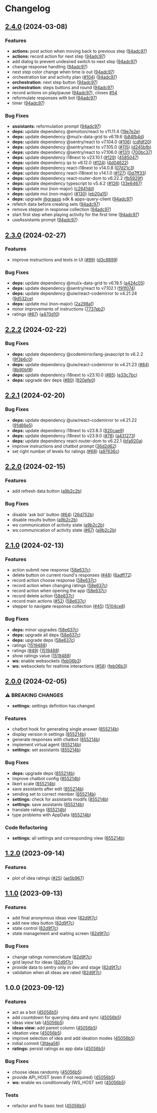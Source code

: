 # Changelog

## [2.4.0](https://github.com/graasp/graasp-app-collaborative-ideation/compare/v2.3.0...v2.4.0) (2024-03-08)


### Features

* **actions:** post action when moving back to previous step ([94adc97](https://github.com/graasp/graasp-app-collaborative-ideation/commit/94adc9732c6cfdfb0e333c0ef31e830042e80572))
* **actions:** record action for next step ([94adc97](https://github.com/graasp/graasp-app-collaborative-ideation/commit/94adc9732c6cfdfb0e333c0ef31e830042e80572))
* add dialog to prevent undesired switch to next step ([94adc97](https://github.com/graasp/graasp-app-collaborative-ideation/commit/94adc9732c6cfdfb0e333c0ef31e830042e80572))
* change response handling ([94adc97](https://github.com/graasp/graasp-app-collaborative-ideation/commit/94adc9732c6cfdfb0e333c0ef31e830042e80572))
* next step color change when time is out ([94adc97](https://github.com/graasp/graasp-app-collaborative-ideation/commit/94adc9732c6cfdfb0e333c0ef31e830042e80572))
* orchestration bar and activity plan ([#104](https://github.com/graasp/graasp-app-collaborative-ideation/issues/104)) ([94adc97](https://github.com/graasp/graasp-app-collaborative-ideation/commit/94adc9732c6cfdfb0e333c0ef31e830042e80572))
* **orchestration:** next step button ([94adc97](https://github.com/graasp/graasp-app-collaborative-ideation/commit/94adc9732c6cfdfb0e333c0ef31e830042e80572))
* **orchestration:** steps buttons and round ([94adc97](https://github.com/graasp/graasp-app-collaborative-ideation/commit/94adc9732c6cfdfb0e333c0ef31e830042e80572))
* record actions on play/pause ([94adc97](https://github.com/graasp/graasp-app-collaborative-ideation/commit/94adc9732c6cfdfb0e333c0ef31e830042e80572)), closes [#54](https://github.com/graasp/graasp-app-collaborative-ideation/issues/54)
* reformulate responses with bot ([94adc97](https://github.com/graasp/graasp-app-collaborative-ideation/commit/94adc9732c6cfdfb0e333c0ef31e830042e80572))
* timer ([94adc97](https://github.com/graasp/graasp-app-collaborative-ideation/commit/94adc9732c6cfdfb0e333c0ef31e830042e80572))


### Bug Fixes

* **assistants:** reformulation prompt ([94adc97](https://github.com/graasp/graasp-app-collaborative-ideation/commit/94adc9732c6cfdfb0e333c0ef31e830042e80572))
* **deps:** update dependency @emotion/react to v11.11.4 ([19e7e2e](https://github.com/graasp/graasp-app-collaborative-ideation/commit/19e7e2e731f83f95f9b64fd51e671e1e0a2d1d7c))
* **deps:** update dependency @mui/x-data-grid to v6.19.6 ([b84fb4d](https://github.com/graasp/graasp-app-collaborative-ideation/commit/b84fb4df5868fc2a31224e298afe84513b6575af))
* **deps:** update dependency @sentry/react to v7.104.0 ([#106](https://github.com/graasp/graasp-app-collaborative-ideation/issues/106)) ([cdfdf20](https://github.com/graasp/graasp-app-collaborative-ideation/commit/cdfdf2016ec39f882aadb196a625a84ef75d7b22))
* **deps:** update dependency @sentry/react to v7.105.0 ([#115](https://github.com/graasp/graasp-app-collaborative-ideation/issues/115)) ([d245bfb](https://github.com/graasp/graasp-app-collaborative-ideation/commit/d245bfbb8cc6c45cacb73f3dd4870dbed50f0922))
* **deps:** update dependency @sentry/react to v7.106.0 ([#131](https://github.com/graasp/graasp-app-collaborative-ideation/issues/131)) ([700bc37](https://github.com/graasp/graasp-app-collaborative-ideation/commit/700bc37ce433e88a623370e422494d8a2723f1b6))
* **deps:** update dependency i18next to v23.10.1 ([#129](https://github.com/graasp/graasp-app-collaborative-ideation/issues/129)) ([4585047](https://github.com/graasp/graasp-app-collaborative-ideation/commit/4585047619b74739c9a9f8b28982c08f9734ca56))
* **deps:** update dependency qs to v6.12.0 ([#124](https://github.com/graasp/graasp-app-collaborative-ideation/issues/124)) ([4d04622](https://github.com/graasp/graasp-app-collaborative-ideation/commit/4d04622864c8c90ddc7e41a4f015ca84269505f4))
* **deps:** update dependency react-i18next to v14.0.8 ([07d21c3](https://github.com/graasp/graasp-app-collaborative-ideation/commit/07d21c35553e6999d1b6840e437444bce75beb33))
* **deps:** update dependency react-i18next to v14.1.0 ([#127](https://github.com/graasp/graasp-app-collaborative-ideation/issues/127)) ([0d7ff33](https://github.com/graasp/graasp-app-collaborative-ideation/commit/0d7ff3330882e71fce0e81b45abc0190cd6f3142))
* **deps:** update dependency react-router-dom to v6.22.2 ([fb5929f](https://github.com/graasp/graasp-app-collaborative-ideation/commit/fb5929f61612492ec28950c455cbecf2ca17d641))
* **deps:** update dependency typescript to v5.4.2 ([#126](https://github.com/graasp/graasp-app-collaborative-ideation/issues/126)) ([33e6467](https://github.com/graasp/graasp-app-collaborative-ideation/commit/33e646797e5ec330375408eb79e4cefb3a2ab180))
* **deps:** update mui (non-major) ([c2641dd](https://github.com/graasp/graasp-app-collaborative-ideation/commit/c2641dd57b1db8757cdf9db6652c9b2e31f27683))
* **deps:** update mui (non-major) ([#130](https://github.com/graasp/graasp-app-collaborative-ideation/issues/130)) ([eb20a15](https://github.com/graasp/graasp-app-collaborative-ideation/commit/eb20a153194e3a48317d9cd507de60b5f33e14a3))
* **deps:** upgrade [@graasp](https://github.com/graasp) sdk & apps-query-client ([94adc97](https://github.com/graasp/graasp-app-collaborative-ideation/commit/94adc9732c6cfdfb0e333c0ef31e830042e80572))
* refetch data before creating sets ([94adc97](https://github.com/graasp/graasp-app-collaborative-ideation/commit/94adc9732c6cfdfb0e333c0ef31e830042e80572))
* remove stepper in response collection ([94adc97](https://github.com/graasp/graasp-app-collaborative-ideation/commit/94adc9732c6cfdfb0e333c0ef31e830042e80572))
* start first step when playing activity for the first time ([94adc97](https://github.com/graasp/graasp-app-collaborative-ideation/commit/94adc9732c6cfdfb0e333c0ef31e830042e80572))
* useAssistants prompt ([94adc97](https://github.com/graasp/graasp-app-collaborative-ideation/commit/94adc9732c6cfdfb0e333c0ef31e830042e80572))

## [2.3.0](https://github.com/graasp/graasp-app-collaborative-ideation/compare/v2.2.2...v2.3.0) (2024-02-27)


### Features

* improve instructions and texts in UI ([#99](https://github.com/graasp/graasp-app-collaborative-ideation/issues/99)) ([d3c8899](https://github.com/graasp/graasp-app-collaborative-ideation/commit/d3c889986509a2ce414e35403e50d44a86481b8b))


### Bug Fixes

* **deps:** update dependency @mui/x-data-grid to v6.19.5 ([a424c05](https://github.com/graasp/graasp-app-collaborative-ideation/commit/a424c059f0cf60c4238adb7ad5bfc9db07de1ca1))
* **deps:** update dependency @sentry/react to v7.102.1 ([f91f074](https://github.com/graasp/graasp-app-collaborative-ideation/commit/f91f07472ff6f486782392e6d9f89fc05912f645))
* **deps:** update dependency @uiw/react-codemirror to v4.21.24 ([9d532ce](https://github.com/graasp/graasp-app-collaborative-ideation/commit/9d532ce44d17a65ae610c10280a4372fda7cc97f))
* **deps:** update mui (non-major) ([2a298a1](https://github.com/graasp/graasp-app-collaborative-ideation/commit/2a298a1043c1125f4fc84dc7c91c42da823c98bd))
* minor improvements of instructions ([7737eb2](https://github.com/graasp/graasp-app-collaborative-ideation/commit/7737eb26820b77c88e614ce3638104190b02764f))
* ratings ([#87](https://github.com/graasp/graasp-app-collaborative-ideation/issues/87)) ([a470d10](https://github.com/graasp/graasp-app-collaborative-ideation/commit/a470d10670cb60d670704640702f456f6fc7bdb4))

## [2.2.2](https://github.com/graasp/graasp-app-collaborative-ideation/compare/v2.2.1...v2.2.2) (2024-02-22)


### Bug Fixes

* **deps:** update dependency @codemirror/lang-javascript to v6.2.2 ([9f3b6c0](https://github.com/graasp/graasp-app-collaborative-ideation/commit/9f3b6c0e5b806d07a06c801dae128f5ea6f4706a))
* **deps:** update dependency @uiw/react-codemirror to v4.21.23 ([#84](https://github.com/graasp/graasp-app-collaborative-ideation/issues/84)) ([8b90bf8](https://github.com/graasp/graasp-app-collaborative-ideation/commit/8b90bf8ebfb3c0b686df1d22c41d969713b7b8d2))
* **deps:** update dependency i18next to v23.10.0 ([#85](https://github.com/graasp/graasp-app-collaborative-ideation/issues/85)) ([e33c7bc](https://github.com/graasp/graasp-app-collaborative-ideation/commit/e33c7bc00a4c1011a7309463b5476370c2f3e8fe))
* **deps:** upgrade dev deps ([#80](https://github.com/graasp/graasp-app-collaborative-ideation/issues/80)) ([920efe0](https://github.com/graasp/graasp-app-collaborative-ideation/commit/920efe00c04bf4489b91b4579f0d80b824e2458b))

## [2.2.1](https://github.com/graasp/graasp-app-collaborative-ideation/compare/v2.2.0...v2.2.1) (2024-02-20)


### Bug Fixes

* **deps:** update dependency @uiw/react-codemirror to v4.21.22 ([91d66e5](https://github.com/graasp/graasp-app-collaborative-ideation/commit/91d66e56c457ea344f975e55e9b50cf6d63b6488))
* **deps:** update dependency i18next to v23.8.3 ([820cae9](https://github.com/graasp/graasp-app-collaborative-ideation/commit/820cae9cf512ab1d674292f4af4e808899b6ff92))
* **deps:** update dependency i18next to v23.9.0 ([#78](https://github.com/graasp/graasp-app-collaborative-ideation/issues/78)) ([a431273](https://github.com/graasp/graasp-app-collaborative-ideation/commit/a431273010abb595649c6d7bed4957b2bd22c816))
* **deps:** update dependency react-router-dom to v6.22.1 ([bfa920a](https://github.com/graasp/graasp-app-collaborative-ideation/commit/bfa920a2e0c1448cace6389e5222b160219c321f))
* improve instructions and chatbot prompt ([36d2d62](https://github.com/graasp/graasp-app-collaborative-ideation/commit/36d2d62f01588a078cf8460eede563e1e1eb1043))
* set right number of levels for ratings ([#68](https://github.com/graasp/graasp-app-collaborative-ideation/issues/68)) ([a97636c](https://github.com/graasp/graasp-app-collaborative-ideation/commit/a97636c7a78df4f44fc9645dd117214370731135))

## [2.2.0](https://github.com/graasp/graasp-app-collaborative-ideation/compare/v2.1.0...v2.2.0) (2024-02-15)


### Features

* add refresh data button ([a9b2c2b](https://github.com/graasp/graasp-app-collaborative-ideation/commit/a9b2c2b94069fac4a4f9713465f4a78e6bdcb83f))


### Bug Fixes

* disable 'ask bot' button ([#64](https://github.com/graasp/graasp-app-collaborative-ideation/issues/64)) ([26d752b](https://github.com/graasp/graasp-app-collaborative-ideation/commit/26d752b14618c0e226ea775489f4725907b1494b))
* disable results button ([a9b2c2b](https://github.com/graasp/graasp-app-collaborative-ideation/commit/a9b2c2b94069fac4a4f9713465f4a78e6bdcb83f))
* ws communication of activity state ([a9b2c2b](https://github.com/graasp/graasp-app-collaborative-ideation/commit/a9b2c2b94069fac4a4f9713465f4a78e6bdcb83f))
* ws communication of activity state ([#67](https://github.com/graasp/graasp-app-collaborative-ideation/issues/67)) ([a9b2c2b](https://github.com/graasp/graasp-app-collaborative-ideation/commit/a9b2c2b94069fac4a4f9713465f4a78e6bdcb83f))

## [2.1.0](https://github.com/graasp/graasp-app-collaborative-ideation/compare/v2.0.0...v2.1.0) (2024-02-13)


### Features

* action submit new response ([58e637c](https://github.com/graasp/graasp-app-collaborative-ideation/commit/58e637c56b92fe30ac244e6ca709dfa242cfdd34))
* delete button on current round's responses ([#48](https://github.com/graasp/graasp-app-collaborative-ideation/issues/48)) ([6adff72](https://github.com/graasp/graasp-app-collaborative-ideation/commit/6adff72783bc7935d994db64e38e9e6de7430417))
* record action choose response ([58e637c](https://github.com/graasp/graasp-app-collaborative-ideation/commit/58e637c56b92fe30ac244e6ca709dfa242cfdd34))
* record action when changing ratings ([58e637c](https://github.com/graasp/graasp-app-collaborative-ideation/commit/58e637c56b92fe30ac244e6ca709dfa242cfdd34))
* record action when opening the app ([58e637c](https://github.com/graasp/graasp-app-collaborative-ideation/commit/58e637c56b92fe30ac244e6ca709dfa242cfdd34))
* record delete action ([58e637c](https://github.com/graasp/graasp-app-collaborative-ideation/commit/58e637c56b92fe30ac244e6ca709dfa242cfdd34))
* record main actions ([#52](https://github.com/graasp/graasp-app-collaborative-ideation/issues/52)) ([58e637c](https://github.com/graasp/graasp-app-collaborative-ideation/commit/58e637c56b92fe30ac244e6ca709dfa242cfdd34))
* stepper to navigate response collection ([#45](https://github.com/graasp/graasp-app-collaborative-ideation/issues/45)) ([5104ce8](https://github.com/graasp/graasp-app-collaborative-ideation/commit/5104ce86ca2ae42dfe005bae25e71da34e1b946a))


### Bug Fixes

* **deps:** minor upgrades ([58e637c](https://github.com/graasp/graasp-app-collaborative-ideation/commit/58e637c56b92fe30ac244e6ca709dfa242cfdd34))
* **deps:** upgrade all deps ([58e637c](https://github.com/graasp/graasp-app-collaborative-ideation/commit/58e637c56b92fe30ac244e6ca709dfa242cfdd34))
* **deps:** upgrade deps ([58e637c](https://github.com/graasp/graasp-app-collaborative-ideation/commit/58e637c56b92fe30ac244e6ca709dfa242cfdd34))
* ratings ([1519488](https://github.com/graasp/graasp-app-collaborative-ideation/commit/15194880310305c8a6ac0d841cf34913efca8d31))
* ratings ([#49](https://github.com/graasp/graasp-app-collaborative-ideation/issues/49)) ([1519488](https://github.com/graasp/graasp-app-collaborative-ideation/commit/15194880310305c8a6ac0d841cf34913efca8d31))
* show ratings value ([1519488](https://github.com/graasp/graasp-app-collaborative-ideation/commit/15194880310305c8a6ac0d841cf34913efca8d31))
* **ws:** enable websockets ([feb06b3](https://github.com/graasp/graasp-app-collaborative-ideation/commit/feb06b3a0188dc88463a2cff3b5c43b75fe18eec))
* **ws:** websockets for realtime interactions ([#58](https://github.com/graasp/graasp-app-collaborative-ideation/issues/58)) ([feb06b3](https://github.com/graasp/graasp-app-collaborative-ideation/commit/feb06b3a0188dc88463a2cff3b5c43b75fe18eec))

## [2.0.0](https://github.com/graasp/graasp-app-collaborative-ideation/compare/v1.2.0...v2.0.0) (2024-02-05)


### ⚠ BREAKING CHANGES

* **settings:** settings definition has changed

### Features

* chatbot hook for generating single answer ([855214b](https://github.com/graasp/graasp-app-collaborative-ideation/commit/855214b5a2c1eff958e8f7a7f4b2dd3c4a2d096f))
* display version in settings ([855214b](https://github.com/graasp/graasp-app-collaborative-ideation/commit/855214b5a2c1eff958e8f7a7f4b2dd3c4a2d096f))
* generate responses with chatbot ([855214b](https://github.com/graasp/graasp-app-collaborative-ideation/commit/855214b5a2c1eff958e8f7a7f4b2dd3c4a2d096f))
* implement virtual agent ([855214b](https://github.com/graasp/graasp-app-collaborative-ideation/commit/855214b5a2c1eff958e8f7a7f4b2dd3c4a2d096f))
* **settings:** set assistants ([855214b](https://github.com/graasp/graasp-app-collaborative-ideation/commit/855214b5a2c1eff958e8f7a7f4b2dd3c4a2d096f))


### Bug Fixes

* **deps:** upgrade deps ([855214b](https://github.com/graasp/graasp-app-collaborative-ideation/commit/855214b5a2c1eff958e8f7a7f4b2dd3c4a2d096f))
* improve chatbot config ([855214b](https://github.com/graasp/graasp-app-collaborative-ideation/commit/855214b5a2c1eff958e8f7a7f4b2dd3c4a2d096f))
* likert scale ([855214b](https://github.com/graasp/graasp-app-collaborative-ideation/commit/855214b5a2c1eff958e8f7a7f4b2dd3c4a2d096f))
* save assistants after edit ([855214b](https://github.com/graasp/graasp-app-collaborative-ideation/commit/855214b5a2c1eff958e8f7a7f4b2dd3c4a2d096f))
* sending set to correct member ([855214b](https://github.com/graasp/graasp-app-collaborative-ideation/commit/855214b5a2c1eff958e8f7a7f4b2dd3c4a2d096f))
* **settings:** check for assistants modifs ([855214b](https://github.com/graasp/graasp-app-collaborative-ideation/commit/855214b5a2c1eff958e8f7a7f4b2dd3c4a2d096f))
* **settings:** save assistants ([855214b](https://github.com/graasp/graasp-app-collaborative-ideation/commit/855214b5a2c1eff958e8f7a7f4b2dd3c4a2d096f))
* translate ratings ([855214b](https://github.com/graasp/graasp-app-collaborative-ideation/commit/855214b5a2c1eff958e8f7a7f4b2dd3c4a2d096f))
* type problems with AppData ([855214b](https://github.com/graasp/graasp-app-collaborative-ideation/commit/855214b5a2c1eff958e8f7a7f4b2dd3c4a2d096f))


### Code Refactoring

* **settings:** all settings and corresponding view ([855214b](https://github.com/graasp/graasp-app-collaborative-ideation/commit/855214b5a2c1eff958e8f7a7f4b2dd3c4a2d096f))

## [1.2.0](https://github.com/graasp/graasp-app-collaborative-ideation/compare/v1.1.0...v1.2.0) (2023-09-14)


### Features

* plot of idea ratings ([#25](https://github.com/graasp/graasp-app-collaborative-ideation/issues/25)) ([ae5b967](https://github.com/graasp/graasp-app-collaborative-ideation/commit/ae5b967c71e2fe850135feecc8d72ef17c2bacb9))

## [1.1.0](https://github.com/graasp/graasp-app-collaborative-ideation/compare/v1.0.0...v1.1.0) (2023-09-13)


### Features

* add final anonymous ideas view ([82d9f7c](https://github.com/graasp/graasp-app-collaborative-ideation/commit/82d9f7cb0121efe5fcc4d2d4c19e87647600e1e2))
* add new idea button ([82d9f7c](https://github.com/graasp/graasp-app-collaborative-ideation/commit/82d9f7cb0121efe5fcc4d2d4c19e87647600e1e2))
* state control ([82d9f7c](https://github.com/graasp/graasp-app-collaborative-ideation/commit/82d9f7cb0121efe5fcc4d2d4c19e87647600e1e2))
* state management and waiting screen ([82d9f7c](https://github.com/graasp/graasp-app-collaborative-ideation/commit/82d9f7cb0121efe5fcc4d2d4c19e87647600e1e2))


### Bug Fixes

* change ratings nomenclature ([82d9f7c](https://github.com/graasp/graasp-app-collaborative-ideation/commit/82d9f7cb0121efe5fcc4d2d4c19e87647600e1e2))
* grid layout for ideas ([82d9f7c](https://github.com/graasp/graasp-app-collaborative-ideation/commit/82d9f7cb0121efe5fcc4d2d4c19e87647600e1e2))
* provide data to sentry only in dev and stage ([82d9f7c](https://github.com/graasp/graasp-app-collaborative-ideation/commit/82d9f7cb0121efe5fcc4d2d4c19e87647600e1e2))
* validation when all ideas are rated ([82d9f7c](https://github.com/graasp/graasp-app-collaborative-ideation/commit/82d9f7cb0121efe5fcc4d2d4c19e87647600e1e2))

## 1.0.0 (2023-09-12)


### Features

* act as a bot ([45056b5](https://github.com/graasp/graasp-app-collaborative-ideation/commit/45056b53331cef99465478bbbecb97489f10d9ad))
* add countdown for querying data and sync ([45056b5](https://github.com/graasp/graasp-app-collaborative-ideation/commit/45056b53331cef99465478bbbecb97489f10d9ad))
* ideas view tab ([45056b5](https://github.com/graasp/graasp-app-collaborative-ideation/commit/45056b53331cef99465478bbbecb97489f10d9ad))
* **ideas view:** add parent column ([45056b5](https://github.com/graasp/graasp-app-collaborative-ideation/commit/45056b53331cef99465478bbbecb97489f10d9ad))
* ideation view ([45056b5](https://github.com/graasp/graasp-app-collaborative-ideation/commit/45056b53331cef99465478bbbecb97489f10d9ad))
* improve selection of idea and add ideation modes ([45056b5](https://github.com/graasp/graasp-app-collaborative-ideation/commit/45056b53331cef99465478bbbecb97489f10d9ad))
* initial commit ([3fdea56](https://github.com/graasp/graasp-app-collaborative-ideation/commit/3fdea56ce14a9a05b5e077742d73782243dd6e6e))
* **ratings:** persist ratings as app data ([45056b5](https://github.com/graasp/graasp-app-collaborative-ideation/commit/45056b53331cef99465478bbbecb97489f10d9ad))


### Bug Fixes

* choose ideas randomly ([45056b5](https://github.com/graasp/graasp-app-collaborative-ideation/commit/45056b53331cef99465478bbbecb97489f10d9ad))
* provide API_HOST (even if not required) ([45056b5](https://github.com/graasp/graasp-app-collaborative-ideation/commit/45056b53331cef99465478bbbecb97489f10d9ad))
* **ws:** enable ws conditionnally (WS_HOST set) ([45056b5](https://github.com/graasp/graasp-app-collaborative-ideation/commit/45056b53331cef99465478bbbecb97489f10d9ad))


### Tests

* refactor and fix basic test ([45056b5](https://github.com/graasp/graasp-app-collaborative-ideation/commit/45056b53331cef99465478bbbecb97489f10d9ad))
